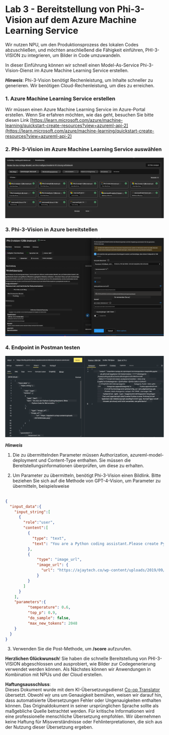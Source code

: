 <!--
CO_OP_TRANSLATOR_METADATA:
{
  "original_hash": "20cb4e6ac1686248e8be913ccf6c2bc2",
  "translation_date": "2025-03-27T12:00:25+00:00",
  "source_file": "md\\02.Application\\02.Code\\Phi3\\VSCodeExt\\HOL\\AIPC\\03.DeployPhi3VisionOnAzure.md",
  "language_code": "de"
}
-->
# **Lab 3 - Bereitstellung von Phi-3-Vision auf dem Azure Machine Learning Service**

Wir nutzen NPU, um den Produktionsprozess des lokalen Codes abzuschließen, und möchten anschließend die Fähigkeit einführen, PHI-3-VISION zu integrieren, um Bilder in Code umzuwandeln.

In dieser Einführung können wir schnell einen Model-As-Service Phi-3-Vision-Dienst im Azure Machine Learning Service erstellen.

***Hinweis***: Phi-3-Vision benötigt Rechenleistung, um Inhalte schneller zu generieren. Wir benötigen Cloud-Rechenleistung, um dies zu erreichen.


### **1. Azure Machine Learning Service erstellen**

Wir müssen einen Azure Machine Learning Service im Azure-Portal erstellen. Wenn Sie erfahren möchten, wie das geht, besuchen Sie bitte diesen Link [https://learn.microsoft.com/azure/machine-learning/quickstart-create-resources?view=azureml-api-2](https://learn.microsoft.com/azure/machine-learning/quickstart-create-resources?view=azureml-api-2)


### **2. Phi-3-Vision im Azure Machine Learning Service auswählen**

![Katalog](../../../../../../../../../translated_images/vison_catalog.e04e9e5f2b6ff115fff30e793e54e617da07251c7b192e1a68e6b050917f45aa.de.png)


### **3. Phi-3-Vision in Azure bereitstellen**

![Bereitstellung](../../../../../../../../../translated_images/vision_deploy.c0582d08b5d49675c643f3bedc04ae106957304f3cd4702406fa08bea80ba213.de.png)


### **4. Endpoint in Postman testen**

![Testen](../../../../../../../../../translated_images/vision_test.fb4ff33607077153c7b5dcf37648dc5a9cb550824aeba89963e6b270314fc554.de.png)


***Hinweis***

1. Die zu übermittelnden Parameter müssen Authorization, azureml-model-deployment und Content-Type enthalten. Sie müssen die Bereitstellungsinformationen überprüfen, um diese zu erhalten.

2. Um Parameter zu übermitteln, benötigt Phi-3-Vision einen Bildlink. Bitte beziehen Sie sich auf die Methode von GPT-4-Vision, um Parameter zu übermitteln, beispielsweise

```json

{
  "input_data":{
    "input_string":[
      {
        "role":"user",
        "content":[ 
          {
            "type": "text",
            "text": "You are a Python coding assistant.Please create Python code for image "
          },
          {
              "type": "image_url",
              "image_url": {
                "url": "https://ajaytech.co/wp-content/uploads/2019/09/index.png"
              }
          }
        ]
      }
    ],
    "parameters":{
          "temperature": 0.6,
          "top_p": 0.9,
          "do_sample": false,
          "max_new_tokens": 2048
    }
  }
}

```

3. Verwenden Sie die Post-Methode, um **/score** aufzurufen.

**Herzlichen Glückwunsch**! Sie haben die schnelle Bereitstellung von PHI-3-VISION abgeschlossen und ausprobiert, wie Bilder zur Codegenerierung verwendet werden können. Als Nächstes können wir Anwendungen in Kombination mit NPUs und der Cloud erstellen.

**Haftungsausschluss**:  
Dieses Dokument wurde mit dem KI-Übersetzungsdienst [Co-op Translator](https://github.com/Azure/co-op-translator) übersetzt. Obwohl wir uns um Genauigkeit bemühen, weisen wir darauf hin, dass automatisierte Übersetzungen Fehler oder Ungenauigkeiten enthalten können. Das Originaldokument in seiner ursprünglichen Sprache sollte als maßgebliche Quelle betrachtet werden. Für kritische Informationen wird eine professionelle menschliche Übersetzung empfohlen. Wir übernehmen keine Haftung für Missverständnisse oder Fehlinterpretationen, die sich aus der Nutzung dieser Übersetzung ergeben.